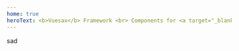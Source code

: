 ```yaml
---
home: true
heroText: <b>Vuesax</b> Framework <br> Components for <a target="_blank" href="https://vuejs.org/" >Vuejs</a>
---
```

sad